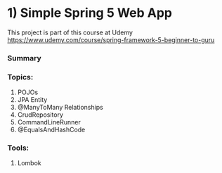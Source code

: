 # 1) Simple Spring 5 Web App

This project is part of this course at Udemy https://www.udemy.com/course/spring-framework-5-beginner-to-guru  
  
### Summary  
  
### Topics:
1) POJOs
1) JPA Entity
1) @ManyToMany Relationships
1) CrudRepository
1) CommandLineRunner
1) @EqualsAndHashCode

### Tools:
1) Lombok